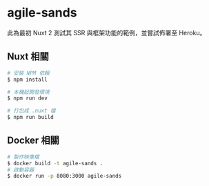 # agile-sands
此為最初 Nuxt 2 測試其 SSR 與框架功能的範例，並嘗試佈署至 Heroku。

## Nuxt 相關

```bash
# 安裝 NPM 依賴
$ npm install

# 本機起開發環境
$ npm run dev

# 打包成 .nuxt 檔
$ npm run build
```

## Docker 相關

```bash
# 製作映像檔
$ docker build -t agile-sands .
# 啟動容器
$ docker run -p 8080:3000 agile-sands
```
